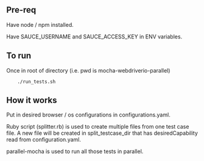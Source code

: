 ## Pre-req

Have node / npm installed.

Have SAUCE_USERNAME and SAUCE_ACCESS_KEY in ENV variables.

## To run

Once in root of directory (i.e. pwd is mocha-webdriverio-parallel)

```
	./run_tests.sh
```

## How it works

Put in desired browser / os configurations in configurations.yaml.

Ruby script (splitter.rb) is used to create multiple files from one test case file. A new file will be created in split_testcase_dir that has desiredCapability read from configuration.yaml.

parallel-mocha is used to run all those tests in parallel.
